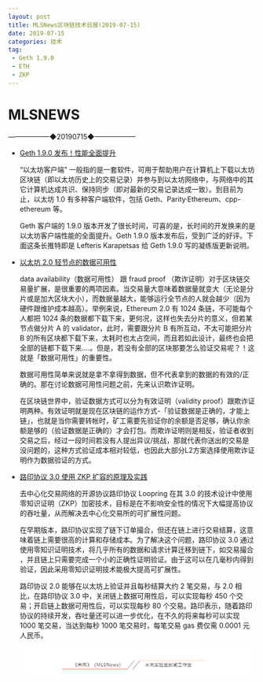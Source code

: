```yaml
---
layout: post
title: MLSNews区块链技术日报(2019-07-15)
date: 2019-07-15 
categories: 技术
tag:  
 - Geth 1.9.0
 - ETH
 - ZKP
--- 
```

# ​MLSNEWS

——————◆20190715◆——————
* [Geth 1.9.0 发布！性能全面提升](https://twitter.com/LefterisJP/status/1149370368068587520)

  “以太坊客户端” 一般指的是一套软件，可用于帮助用户在计算机上下载以太坊区块链（即以太坊历史上的交易记录）并参与到以太坊网络中，与网络中的其它计算机达成共识、保持同步（即对最新的交易记录达成一致）。到目前为止，以太坊 1.0 有多种客户端软件，包括 Geth、Parity·Ethereum、cpp-ethereum 等。

  Geth 客户端的 1.9.0 版本开发了很长时间，可喜的是，长时间的开发换来的是以太坊客户端性能的全面提升。Geth 1.9.0 版本发布后，受到广泛的好评。下面这条长推特即是 Lefteris Karapetsas 给 Geth 1.9.0 写的凝练版更新说明。
* [以太坊 2.0 轻节点的数据可用性](https://medium.com/taipei-ethereum-meetup/data-availability-on-ethereum-2-0-light-node-dc55c6455df6)

  data availability（数据可用性） 跟 fraud proof （欺诈证明）对于区块链交易量扩展，是很重要的两项因素。当交易量大意味着数据量就变大（无论是分片或是加大区块大小），而数据量越大，能够运行全节点的人就会越少（因为硬件跟维护成本越高）。举例来说，Ethereum 2.0 有 1024 条链，不可能每个人都把 1024 条的数据都下载下来，更何况，这样也失去分片的意义，但若某节点做分片 A 的 validator，此时，需要跟分片 B 有所互动，不太可能把分片 B 的所有区块都下载下来，太耗时也太占空间，而且若如此设计，最终也会把全部的链都下载下来….。但是，若没有全部的区块那要怎么验证交易呢？！这就是「数据可用性」的重要性。

  数据可用性简单来说就是拿不拿得到数据，但不代表拿到的数据的有效的/正确的。那在讨论数据可用性问题之前，先来认识欺诈证明。

  在区块链世界中，验证数据方式可以分为有效证明（validity proof）跟欺诈证明两种。有效证明就是现在区块链的运作方式-「验证数据是正确的，才能上链」，也就是当你需要转帐时，矿工需要先验证你的余额是否足够，确认你余额是够的（验证数据是正确的）才会打包。而欺诈证明则是相反，验证者收到交易之后，经过一段时间若没有人提出异议/挑战，那就代表你送出的交易是没问题的，这种方式验证成本相对较低，也因此大部分L2方案选择使用欺诈证明作为数据验证的方式。
* [路印协议 3.0 使用 ZKP 扩容的原理及实践](https://www.chainnews.com/articles/695741862746.htm)

  去中⼼化交易⽹络的开源协议路印协议 Loopring 在其 3.0 的技术设计中使用零知识证明（ZKP）加密技术，目标是在不影响安全性的情况下大幅提高协议的吞吐量，从而解决去中心化交易所的可扩展性问题。

  在早期版本，路印协议实现了链下订单撮合，但还在链上进行交易结算，这意味着链上需要很高的计算和存储成本。为了解决这个问题，路印协议 3.0 通过使用零知识证明技术，将几乎所有的数据和请求计算迁移到链下，如交易撮合 ，并且链上只需要完成一个小的正确性证明验证。由于这可以在几毫秒内得到验证，因此采用零知识证明技术能极大提高可扩展性。

  路印协议 2.0 能够在以太坊上验证并且每秒结算大约 2 笔交易，与 2.0 相比，在路印协议 3.0 中，关闭链上数据可用性后，可以实现每秒 450 个交易；开启链上数据可用性后，可以实现每秒 80 个交易。路印表示，随着路印协议的持续开发，吞吐量还可以进一步优化，在不久的将来每秒可以实现 1000 笔交易，当达到每秒 1000 笔交易时，每笔交易 gas 费仅需 0.0001 元人民币。
  
  ![](/image/footlogo.png)